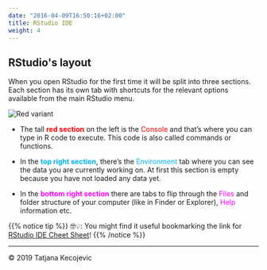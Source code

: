 ```yaml
---
date: "2016-04-09T16:50:16+02:00"
title: RStudio IDE
weight: 4
---
```


## RStudio's layout 

When you open RStudio for the first time it will be split into three sections. Each section has its own tab with shortcuts for the relevant options available from the main RStudio menu. 

![Red variant](/day1/RStudioIDE/images/RStudioWindow.png?width=40pc)

- The tall <span style="color:red">**red section**</span>  on the left is the <span style="color:red">Console</span> and that’s where you can type in R code to execute.
This code is also called commands or functions.

- In the <span style="color:#00B2EE">**top right section**</span>, there’s the <span style="color:#00B2EE">Environment</span> tab where you can see the data you are currently working on. At first this section is empty because you have not loaded any data yet.

- In the <span style="color:#FF00FF">**bottom right section**</span> there are tabs to flip through the <span style="color:#FF00FF">Files</span> and folder structure of your computer (like in Finder or Explorer), <span style="color:#FF00FF">Help</span> information etc.

{{% notice tip %}}
🤓💡: You might find it useful bookmarking the link for [RStudio IDE Cheet Sheet](https://www.rstudio.com/wp-content/uploads/2016/01/rstudio-IDE-cheatsheet.pdf)!
{{% /notice %}}



-----------------------------
© 2019 Tatjana Kecojevic

